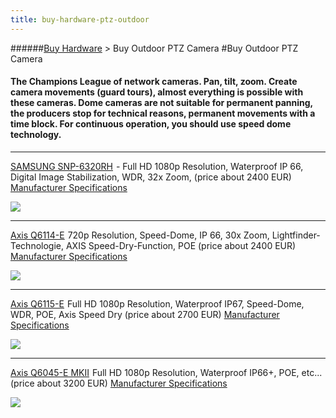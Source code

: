 ```yaml
---
title: buy-hardware-ptz-outdoor
---
```

######[Buy Hardware](../wiki/buy-hardware-index.html) > Buy Outdoor PTZ Camera
#Buy Outdoor PTZ Camera
#### The Champions League of network cameras. Pan, tilt, zoom. Create camera movements (guard tours), almost everything is possible with these cameras. Dome cameras are not suitable for permanent panning, the producers stop for technical reasons, permanent movements with a time block. For continuous operation, you should use speed dome technology.

***
<a target= "_blank" rel="nofollow" href="http://www.amazon.de/gp/offer-listing/B0115J4I20/ref=as_li_tl?ie=UTF8&camp=1638&creative=6742&creativeASIN=B0115J4I20&linkCode=am2&tag=httpwwwdatarh-21">SAMSUNG SNP-6320RH</a><img src="http://ir-de.amazon-adsystem.com/e/ir?t=httpwwwdatarh-21&l=am2&o=3&a=B0115J4I20" width="1" height="1" border="0" alt="" style="border:none !important; margin:0px !important;" /> - Full HD 1080p Resolution, Waterproof IP 66, Digital Image Stabilization, WDR, 32x Zoom, (price about 2400 EUR)
<a target= "_blank" href="https://www.samsung-security.com/products/security-cameras/network-cameras/ptz-domes/SNP-6320RH.aspx">Manufacturer Specifications</a>

<a target= "_blank" rel="nofollow" href="http://www.amazon.de/gp/offer-listing/B0115J4I20/ref=as_li_tl?ie=UTF8&camp=1638&creative=6742&creativeASIN=B0115J4I20&linkCode=am2&tag=httpwwwdatarh-21"><img border="0" src="http://ws-eu.amazon-adsystem.com/widgets/q?_encoding=UTF8&ASIN=B0115J4I20&Format=_SL250_&ID=AsinImage&MarketPlace=DE&ServiceVersion=20070822&WS=1&tag=httpwwwdatarh-21" ></a><img src="http://ir-de.amazon-adsystem.com/e/ir?t=httpwwwdatarh-21&l=am2&o=3&a=B0115J4I20" width="1" height="1" border="0" alt="" style="border:none !important; margin:0px !important;" />

***
<a target= "_blank" rel="nofollow" href="http://www.amazon.de/gp/offer-listing/B00UQSPUZG/ref=as_li_tl?ie=UTF8&camp=1638&creative=6742&creativeASIN=B00UQSPUZG&linkCode=am2&tag=httpwwwdatarh-21">Axis Q6114-E</a><img src="http://ir-de.amazon-adsystem.com/e/ir?t=httpwwwdatarh-21&l=am2&o=3&a=B00UQSPUZG" width="1" height="1" border="0" alt="" style="border:none !important; margin:0px !important;" /> 720p Resolution, Speed-Dome, IP 66, 30x Zoom, Lightfinder-Technologie, AXIS Speed-Dry-Function, POE (price about 2400 EUR) <a target= "_blank" href="http://www.axis.com/global/en/products/axis-q6114-e">Manufacturer Specifications</a>  

<a target= "_blank" rel="nofollow" href="http://www.amazon.de/gp/offer-listing/B00UQSPUZG/ref=as_li_tl?ie=UTF8&camp=1638&creative=6742&creativeASIN=B00UQSPUZG&linkCode=am2&tag=httpwwwdatarh-21"><img border="0" src="http://ws-eu.amazon-adsystem.com/widgets/q?_encoding=UTF8&ASIN=B00UQSPUZG&Format=_SL250_&ID=AsinImage&MarketPlace=DE&ServiceVersion=20070822&WS=1&tag=httpwwwdatarh-21" ></a><img src="http://ir-de.amazon-adsystem.com/e/ir?t=httpwwwdatarh-21&l=am2&o=3&a=B00UQSPUZG" width="1" height="1" border="0" alt="" style="border:none !important; margin:0px !important;" />

***
<a target= "_blank" rel="nofollow" href="http://www.amazon.de/gp/offer-listing/B00UQRUPG6/ref=as_li_tl?ie=UTF8&camp=1638&creative=6742&creativeASIN=B00UQRUPG6&linkCode=am2&tag=httpwwwdatarh-21">Axis Q6115-E</a><img src="http://ir-de.amazon-adsystem.com/e/ir?t=httpwwwdatarh-21&l=am2&o=3&a=B00UQRUPG6" width="1" height="1" border="0" alt="" style="border:none !important; margin:0px !important;" /> Full HD 1080p Resolution, Waterproof IP67, Speed-Dome, WDR, POE, Axis Speed Dry (price about 2700 EUR) <a target= "_blank" href="http://www.axis.com/global/en/products/axis-q6045-e">Manufacturer Specifications</a>  

<a target= "_blank" rel="nofollow" href="http://www.amazon.de/gp/offer-listing/B00UQRUPG6/ref=as_li_tl?ie=UTF8&camp=1638&creative=6742&creativeASIN=B00UQRUPG6&linkCode=am2&tag=httpwwwdatarh-21"><img border="0" src="http://ws-eu.amazon-adsystem.com/widgets/q?_encoding=UTF8&ASIN=B00UQRUPG6&Format=_SL250_&ID=AsinImage&MarketPlace=DE&ServiceVersion=20070822&WS=1&tag=httpwwwdatarh-21" ></a><img src="http://ir-de.amazon-adsystem.com/e/ir?t=httpwwwdatarh-21&l=am2&o=3&a=B00UQRUPG6" width="1" height="1" border="0" alt="" style="border:none !important; margin:0px !important;" />


***
<a target= "_blank" rel="nofollow" href="http://www.amazon.de/gp/offer-listing/B00QHYQDU4/ref=as_li_tl?ie=UTF8&camp=1638&creative=6742&creativeASIN=B00QHYQDU4&linkCode=am2&tag=httpwwwdatarh-21">Axis Q6045-E MKII</a><img src="http://ir-de.amazon-adsystem.com/e/ir?t=httpwwwdatarh-21&l=am2&o=3&a=B00QHYQDU4" width="1" height="1" border="0" alt="" style="border:none !important; margin:0px !important;" /> Full HD 1080p Resolution, Waterproof IP66+, POE, etc... (price about 3200 EUR) <a target= "_blank" href="http://www.axis.com/global/en/products/axis-q6045-e">Manufacturer Specifications</a>  

<a target= "_blank" rel="nofollow" href="http://www.amazon.de/gp/offer-listing/B00QHYQDU4/ref=as_li_tl?ie=UTF8&camp=1638&creative=6742&creativeASIN=B00QHYQDU4&linkCode=am2&tag=httpwwwdatarh-21"><img border="0" src="http://ws-eu.amazon-adsystem.com/widgets/q?_encoding=UTF8&ASIN=B00QHYQDU4&Format=_SL250_&ID=AsinImage&MarketPlace=DE&ServiceVersion=20070822&WS=1&tag=httpwwwdatarh-21" ></a><img src="http://ir-de.amazon-adsystem.com/e/ir?t=httpwwwdatarh-21&l=am2&o=3&a=B00QHYQDU4" width="1" height="1" border="0" alt="" style="border:none !important; margin:0px !important;" /> 